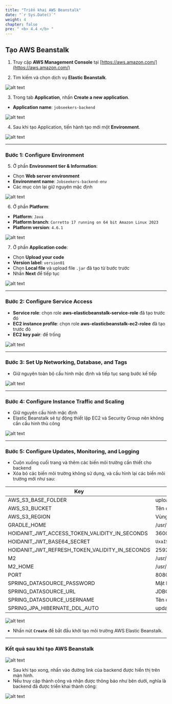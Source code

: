 ```yaml
---
title: "Triển khai AWS Beanstalk"
date: "`r Sys.Date()`"
weight: 4
chapter: false
pre: " <b> 4.4 </b> "
---
```


## Tạo AWS Beanstalk

1. Truy cập **AWS Management Console** tại [https://aws.amazon.com/](https://aws.amazon.com/)

2. Tìm kiếm và chọn dịch vụ **Elastic Beanstalk**.

![alt text](image.png)

3. Trong tab **Application**, nhấn **Create a new application**.

- **Application name**: `jobseekers-backend`

![alt text](image-2.png)

4. Sau khi tạo Application, tiến hành tạo mới một **Environment**.

![alt text](image-1.png)

---

### **Bước 1: Configure Environment**

5. Ở phần **Environment tier & Information**:

- Chọn **Web server environment**
- **Environment name**: `Jobseekers-backend-env`
- Các mục còn lại giữ nguyên mặc định

![alt text](image-3.png)

6. Ở phần **Platform**:

- **Platform**: `Java`
- **Platform branch**: `Corretto 17 running on 64 bit Amazon Linux 2023`
- **Platform version**: `4.6.1`

![alt text](image-4.png)

7. Ở phần **Application code**:

- Chọn **Upload your code**
- **Version label**: `version01`
- Chọn **Local file** và upload file `.jar` đã tạo từ bước trước
- Nhấn **Next** để tiếp tục

![alt text](image-5.png)

---

### **Bước 2: Configure Service Access**

- **Service role**: chọn role **aws-elasticbeanstalk-service-role** đã tạo trước đó
- **EC2 instance profile**: chọn role **aws-elasticbeanstalk-ec2-rolee** đã tạo trước đó
- **EC2 key pair**: để trống

![alt text](image-6.png)

---

### **Bước 3: Set Up Networking, Database, and Tags**

- Giữ nguyên toàn bộ cấu hình mặc định và tiếp tục sang bước kế tiếp

![alt text](image-7.png)

---

### **Bước 4: Configure Instance Traffic and Scaling**

- Giữ nguyên cấu hình mặc định
- Elastic Beanstalk sẽ tự động thiết lập EC2 và Security Group nên không cần cấu hình thủ công

![alt text](image-8.png)

---

### **Bước 5: Configure Updates, Monitoring, and Logging**

- Cuộn xuống cuối trang và thêm các biến môi trường cần thiết cho backend
- Xóa bỏ các biến môi trường không sử dụng, và cấu hình lại các biến môi trường mới như sau:

| **Key**                                        | **Value**                                                                                  |
| ---------------------------------------------- | ------------------------------------------------------------------------------------------ |
| AWS_S3_BASE_FOLDER                             | uploads/                                                                                   |
| AWS_S3_BUCKET                                  | Tên của S3 bucket đã tạo ở bước trước (ví dụ: `jobseeker-uploadimage`)                     |
| AWS_S3_REGION                                  | Vùng (region) của S3 bucket, ví dụ: `ap-southeast-1`                                       |
| GRADLE_HOME                                    | /usr/local/gradle                                                                          |
| HOIDANIT_JWT_ACCESS_TOKEN_VALIDITY_IN_SECONDS  | 3600                                                                                       |
| HOIDANIT_JWT_BASE64_SECRET                     | `UxaISAcJlpUx5+626BrxPYyMFphS5WCem/tODCjONXDyKg9wTaZyzwwhi7k6YLs3eJwn4eYdlrdLAYAyrT5FXQ==` |
| HOIDANIT_JWT_REFRESH_TOKEN_VALIDITY_IN_SECONDS | 2592000                                                                                    |
| M2                                             | /usr/local/apache-maven/bin                                                                |
| M2_HOME                                        | /usr/local/apache-maven                                                                    |
| PORT                                           | 8080                                                                                       |
| SPRING_DATASOURCE_PASSWORD                     | Mật khẩu truy cập cơ sở dữ liệu (do bạn thiết lập khi tạo database)                        |
| SPRING_DATASOURCE_URL                          | JDBC URL của cơ sở dữ liệu (ví dụ: `jdbc:mysql://<host>:<port>/<scheme>`)                  |
| SPRING_DATASOURCE_USERNAME                     | Tên đăng nhập cơ sở dữ liệu (ví dụ: `admin`)                                               |
| SPRING_JPA_HIBERNATE_DDL_AUTO                  | update                                                                                     |

![alt text](image-9.png)

- Nhấn nút **`Create`** để bắt đầu khởi tạo môi trường AWS Elastic Beanstalk.

---

### Kết quả sau khi tạo AWS Beanstalk

![alt text](image-10.png)

- Sau khi tạo xong, nhấn vào đường link của backend được hiển thị trên màn hình.
- Nếu truy cập thành công và nhận được thông báo như bên dưới, nghĩa là backend đã được triển khai thành công:

![alt text](image-11.png)
